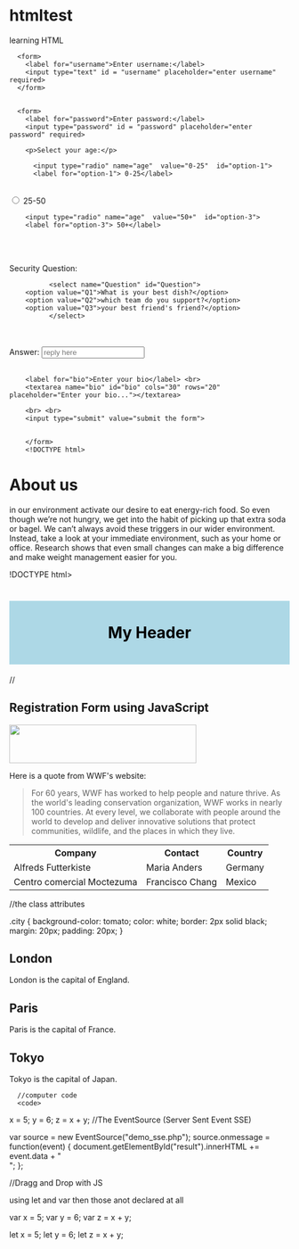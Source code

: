 # htmltest
learning HTML

      <form>
        <label for="username">Enter username:</label>
        <input type="text" id = "username" placeholder="enter username" required>
      </form>


      <form>
        <label for="password">Enter password:</label>
        <input type="password" id = "password" placeholder="enter password" required>
     
        <p>Select your age:</p>

          <input type="radio" name="age"  value="0-25"  id="option-1">
          <label for="option-1"> 0-25</label>

<br>
          <input type="radio" name="age"  value="25-50"  id="option-2">
          <label for="option-2">25-50</label>

<br>

        <input type="radio" name="age"  value="50+"  id="option-3">
        <label for="option-3"> 50+</label>

<br><br>

<label for="Question">Security Question:</label>


              <select name="Question" id="Question">
        <option value="Q1">What is your best dish?</option>
        <option value="Q2">which team do you support?</option>
        <option value="Q3">your best friend's friend?</option>
              </select>

<br><br>
        <label for="QuestionAnswer">Answer:</label>
        <input type="text" id="QuestionAnswer" name="QuestionAnswer" placeholder="reply here">
      <br> <br>

        <label for="bio">Enter your bio</label> <br>
        <textarea name="bio" id="bio" cols="30" rows="20" placeholder="Enter your bio..."></textarea>

        <br> <br>
        <input type="submit" value="submit the form">


        </form>
        <!DOCTYPE html>
<html lang="en">
<head>
    <link rel="stylesheet" href="style.css">
    <meta charset="UTF-8">
    <meta http-equiv="X-UA-Compatible" content="IE=edge">
    <meta name="viewport" content="width=h, initial-scale=1.0">
    <title>About us</title>
</head>
<body>
    <h1>About us</h1>
       <p> 
        in our environment activate our desire to eat energy-rich food. So even though
           we’re not hungry, we get into the habit of picking up that extra soda or bagel.
           We can’t always avoid these triggers in our wider environment. Instead, take a 
          look at your immediate environment, such as your home or office. Research shows 
          that even small changes can make a big difference and make weight management easier
          for you.
      </p>
      !DOCTYPE html>
<html>
<head>
<style>
#myHeader {
  background-color: lightblue;
  color: black;
  padding: 40px;
  text-align: center;
}
</style>
</head>
<body>

<h1 id="myHeader">My Header</h1>

</body>
</html>
</body>
</html>

//<html>
<head>
<title>Register</title>
<script type="text/javascript" src="https://ajax.googleapis.com/ajax/libs/jquery/2.1.3/jquery.min.js"></script>
<script src="//code.jquery.com/ui/1.11.4/jquery-ui.js"></script>
<link rel="stylesheet" href="//code.jquery.com/ui/1.11.4/themes/smoothness/jquery-ui.css">
<!--This line includes the .css file-->
<link href="http://localhost/register/formjscript.css" rel="stylesheet">
</head>
<body>
<div id="main">
<h2>Registration Form using JavaScript</h2>
<div id="form_sample">
</div> <!--This line includes the .js file-->
<script src="http://localhost/register/formjscript.js"></script>
</div>
</body>
</html>
<!DOCTYPE HTML>
<html>
<head>
<script>
function allowDrop(ev) {
  ev.preventDefault();
}

function drag(ev) {
  ev.dataTransfer.setData("text", ev.target.id);
}

function drop(ev) {
  ev.preventDefault();
  var data = ev.dataTransfer.getData("text");
  ev.target.appendChild(document.getElementById(data));
}
</script>
</head>
<body>

<div id="div1" ondrop="drop(event)" ondragover="allowDrop(event)"></div>

<img id="drag1" src="img_logo.gif" draggable="true" ondragstart="drag(event)" width="336" height="69">

</body>
</html>

<p>Here is a quote from WWF's website:</p>
<blockquote cite="http://www.worldwildlife.org/who/index.html">
For 60 years, WWF has worked to help people and nature thrive. As the world's leading conservation organization, WWF works in nearly 100 countries. At every level, we collaborate with people around the world to develop and deliver innovative solutions that protect communities, wildlife, and the places in which they live.
</blockquote>

<table>
  <tr>
    <th>Company</th>
    <th>Contact</th>
    <th>Country</th>
  </tr>
  <tr>
    <td>Alfreds Futterkiste</td>
    <td>Maria Anders</td>
    <td>Germany</td>
  </tr>
  <tr>
    <td>Centro comercial Moctezuma</td>
    <td>Francisco Chang</td>
    <td>Mexico</td>
  </tr>
</table>

//the class attributes

.city {
  background-color: tomato;
  color: white;
  border: 2px solid black;
  margin: 20px;
  padding: 20px;
}
</style>
</head>
<body>

<div class="city">
  <h2>London</h2>
  <p>London is the capital of England.</p>
</div>

<div class="city">
  <h2>Paris</h2>
  <p>Paris is the capital of France.</p>
</div>

<div class="city">
  <h2>Tokyo</h2>
  <p>Tokyo is the capital of Japan.</p>
</div>
      
      //computer code
      <code>
x = 5;
y = 6;
z = x + y;
</code>
//The EventSource (Server Sent Event SSE)

var source = new EventSource("demo_sse.php");
source.onmessage = function(event) {
  document.getElementById("result").innerHTML += event.data + "<br>";
};

//Dragg and Drop with JS

<script>
function allowDrop(ev) {
  ev.preventDefault();
}

function drag(ev) {
  ev.dataTransfer.setData("text", ev.target.id);
}

function drop(ev) {
  ev.preventDefault();
  var data = ev.dataTransfer.getData("text");
  ev.target.appendChild(document.getElementById(data));
}
</script>
</body>
</html>
using let and var then those anot declared at all

var x = 5;
var y = 6;
var z = x + y;

let x = 5;
let y = 6;
let z = x + y;


